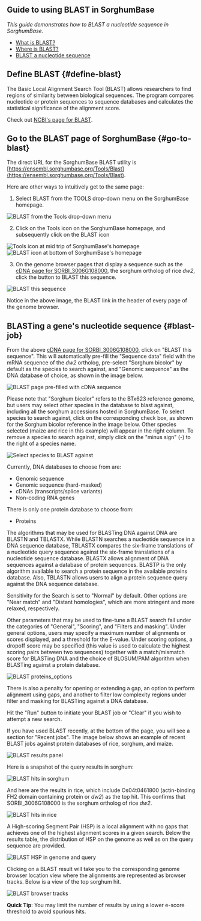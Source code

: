 ## Guide to using BLAST in SorghumBase

*This guide demonstrates how to BLAST a nucleotide sequence in SorghumBase.*

- [What is BLAST?](#define-blast)
- [Where is BLAST?](#go-to-blast)
- [BLAST a nucleotide sequence](#blast-job)


## Define BLAST {#define-blast}

The Basic Local Alignment Search Tool (BLAST) allows researchers to find regions of similarity between biological sequences. The program compares nucleotide or protein sequences to sequence databases and calculates the statistical significance of the alignment score. 

Check out [NCBI's page for BLAST](https://blast.ncbi.nlm.nih.gov/Blast.cgi). 

## Go to the BLAST page of SorghumBase {#go-to-blast}

The direct URL for the SorghumBase BLAST utility is [https://ensembl.sorghumbase.org/Tools/Blast](https://ensembl.sorghumbase.org/Tools/Blast).

Here are other ways to intuitively get to the same page:

1) Select BLAST from the TOOLS drop-down menu on the SorghumBase homepage.

![BLAST from the Tools drop-down menu](images/blast_sorghum_top_menu.png)

2) Click on the Tools icon on the SorghumBase homepage, and subsequently click on the BLAST icon

![Tools icon at mid trip of SorghumBase's homepage](images/Tools_icon_strip.png)
![BLAST icon at bottom of SorghumBase's homepage](images/blast_tools_front_bottom_icon.png)

3) On the genome browser pages that display a sequence such as the [cDNA page for SORBI_3006G108000](https://ensembl.sorghumbase.org/Sorghum_bicolor/Transcript/Sequence_cDNA?db=core;g=SORBI_3009G229800;r=9:57038653-57041166;t=KXG22524), the sorghum ortholog of rice _dw2_, click the button to BLAST this sequence.

![BLAST this sequence](images/blast_this_sequence.png)

Notice in the above image, the BLAST link in the header of every page of the genome browser.


## BLASTing a gene's nucleotide sequence {#blast-job}

From the above [cDNA page for SORBI_3006G108000](https://ensembl.sorghumbase.org/Sorghum_bicolor/Transcript/Sequence_cDNA?db=core;g=SORBI_3009G229800;r=9:57038653-57041166;t=KXG22524), click on "BLAST this sequence". This will automatically pre-fill the "Sequence data" field with the mRNA sequence of the <i>dw2</i> ortholog, pre-select "Sorghum bicolor" by default as the species to search against, and "Genomic sequence" as the DNA database of choice, as shown in the image below.

![BLAST page pre-filled with cDNA sequence](images/prefill_blast_seq.png)

Please note that "Sorghum bicolor" refers to the BTx623 reference genome, but users may select other species in the database to blast against, including all the sorghum accessions hosted in SorghumBase. To select species to search against, click on the corresponding check box, as shown for the Sorghum bicolor reference in the image below. Other species selected (maize and rice in this example) will appear in the right column. To remove a species to search against, simply click on the "minus sign" (-) to the right of a species name.

![Select species to BLAST against](images/select_species_blast.png)

Currently, DNA databases to choose from are:

* Genomic sequence
* Genomic sequence (hard-masked)
* cDNAs (transcripts/splice variants)
* Non-coding RNA genes

There is only one protein database to choose from:

* Proteins

The algorithms that may be used for BLASTing DNA against DNA are BLASTN and TBLASTX. While BLASTN searches a nucleotide sequence in a DNA sequence database, TBLASTX compares the six-frame translations of a nucleotide query sequence against the six-frame translations of a nucleotide sequence database. BLASTX allows alignment of DNA sequences against a database of protein sequences. BLASTP is the only algorithm available to search a protein sequence in the available proteins database. Also, TBLASTN allows users to align a protein sequence query against the DNA sequence database.

Sensitivity for the Search is set to "Normal" by default. Other options are "Near match" and "Distant homologies", which are more stringent and more relaxed, respectively.

Other parameters that may be used to fine-tune a BLAST search fall under the categories of "General", "Scoring", and "Filters and masking". Under general options, users may specify a maximum number of alignments or scores displayed, and a threshold for the E-value.  Under scoring options, a dropoff score may be specified (this value is used to calculate the highest scoring pairs between two sequences) together with a match/mismatch score for BLASTing DNA and the choice of BLOSUM/PAM algorithm when BLASTing against a protein database. 

![BLAST proteins_options](images/rice_blast_results.png)

There is also a penalty for opening or extending a gap, an option to perform alignment using gaps, and another to filter low complexity regions under filter and masking for BLASTing against a DNA database.

Hit the "Run" button to initiate your BLAST job or "Clear" if you wish to attempt a new search.

If you have used BLAST recently, at the bottom of the page, you will see a section for "Recent jobs". The image below shows an example of recent BLAST jobs against protein databases of rice, sorghum, and maize.

![BLAST results panel](images/blast_results_panel.png)

Here is a snapshot of the query results in sorghum:

![BLAST hits in sorghum](images/sorghum_blast_results.png)

And here are the results in rice, which include Os04t0461800 (actin-binding FH2 domain containing protein or _dw2_) as the top hit. This confirms that SORBI_3006G108000 is the sorghum ortholog of rice _dw2_.

![BLAST hits in rice](images/blast_rice_top.png)

A High-scoring Segment Pair (HSP) is a local alignment with no gaps that achieves one of the highest alignment scores in a given search. Below the results table, the distribution of HSP on the genome as well as on the query sequence are provided. 

![BLAST HSP in genome and query](images/hsp_in_genome_and_query.png)

Clicking on a BLAST result will take you to the corresponding genome browser location view where the alignments are represented as browser tracks. Below is a view of the top sorghum hit.

![BLAST browser tracks](images/blast_rice_genome_track.png)

__Quick Tip__: You may limit the number of results by using a lower e-score threshold to avoid spurious hits.
